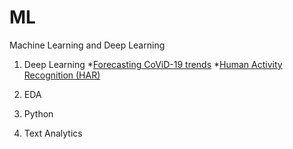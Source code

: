 # ML
Machine Learning and Deep Learning 

1. Deep Learning
*[Forecasting CoViD-19 trends](https://github.com/amdhiqal/ML/tree/main/Deep%20Learning/CoViD-19)
*[Human Activity Recognition (HAR)](https://github.com/amdhiqal/ML/tree/main/Deep%20Learning/Human%20Activity%20Recognition%20(HAR))

2. EDA


3. Python


4. Text Analytics
